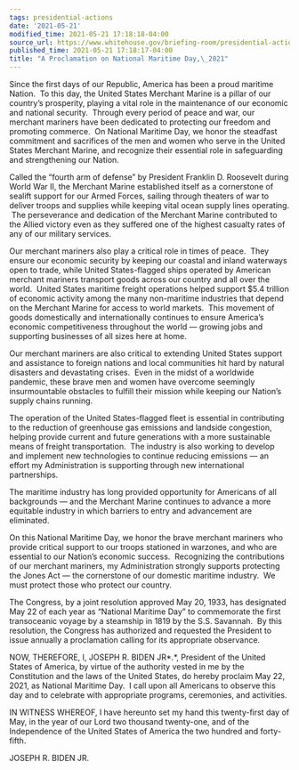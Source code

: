 ```yaml
---
tags: presidential-actions
date: '2021-05-21'
modified_time: 2021-05-21 17:18:18-04:00
source_url: https://www.whitehouse.gov/briefing-room/presidential-actions/2021/05/21/a-proclamation-on-national-maritime-day-2021/
published_time: 2021-05-21 17:18:17-04:00
title: "A Proclamation on National Maritime Day,\_2021"
---
```

 
Since the first days of our Republic, America has been a proud maritime
Nation.  To this day, the United States Merchant Marine is a pillar of
our country’s prosperity, playing a vital role in the maintenance of our
economic and national security.  Through every period of peace and war,
our merchant mariners have been dedicated to protecting our freedom and
promoting commerce.  On National Maritime Day, we honor the steadfast
commitment and sacrifices of the men and women who serve in the United
States Merchant Marine, and recognize their essential role in
safeguarding and strengthening our Nation. 

Called the “fourth arm of defense” by President Franklin D. Roosevelt
during World War II, the Merchant Marine established itself as a
cornerstone of sealift support for our Armed Forces, sailing through
theaters of war to deliver troops and supplies while keeping vital ocean
supply lines operating.  The perseverance and dedication of the Merchant
Marine contributed to the Allied victory even as they suffered one of
the highest casualty rates of any of our military services.

Our merchant mariners also play a critical role in times of peace.  They
ensure our economic security by keeping our coastal and inland waterways
open to trade, while United States-flagged ships operated by American
merchant mariners transport goods across our country and all over the
world.  United States maritime freight operations helped support
$5.4 trillion of economic activity among the many non-maritime
industries that depend on the Merchant Marine for access to world
markets.  This movement of goods domestically and internationally
continues to ensure America’s economic competitiveness throughout the
world — growing jobs and supporting businesses of all sizes here at
home.

Our merchant mariners are also critical to extending United States
support and assistance to foreign nations and local communities hit hard
by natural disasters and devastating crises.  Even in the midst of a
worldwide pandemic, these brave men and women have overcome seemingly
insurmountable obstacles to fulfill their mission while keeping our
Nation’s supply chains running.  

The operation of the United States-flagged fleet is essential in
contributing to the reduction of greenhouse gas emissions and landside
congestion, helping provide current and future generations with a more
sustainable means of freight transportation.  The industry is also
working to develop and implement new technologies to continue reducing
emissions — an effort my Administration is supporting through new
international partnerships.

The maritime industry has long provided opportunity for Americans of all
backgrounds — and the Merchant Marine continues to advance a more
equitable industry in which barriers to entry and advancement are
eliminated.

On this National Maritime Day, we honor the brave merchant mariners who
provide critical support to our troops stationed in warzones, and who
are essential to our Nation’s economic success.  Recognizing the
contributions of our merchant mariners, my Administration strongly
supports protecting the Jones Act — the cornerstone of our domestic
maritime industry.  We must protect those who protect our country.

The Congress, by a joint resolution approved May 20, 1933, has
designated May 22 of each year as “National Maritime Day” to commemorate
the first transoceanic voyage by a steamship in 1819 by the S.S.
Savannah.  By this resolution, the Congress has authorized and requested
the President to issue annually a proclamation calling for its
appropriate observance.

NOW, THEREFORE, I, JOSEPH R. BIDEN JR*.*, President of the United States
of America, by virtue of the authority vested in me by the Constitution
and the laws of the United States, do hereby proclaim May 22, 2021, as
National Maritime Day.  I call upon all Americans to observe this day
and to celebrate with appropriate programs, ceremonies, and activities.

IN WITNESS WHEREOF, I have hereunto set my hand this twenty-first day of
May, in the year of our Lord two thousand twenty-one, and of the
Independence of the United States of America the two hundred and
forty-fifth.

JOSEPH R. BIDEN JR.
